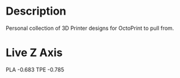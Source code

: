 # Description
Personal collection of 3D Printer designs for OctoPrint to pull from.

# Live Z Axis
PLA -0.683
TPE -0.785

